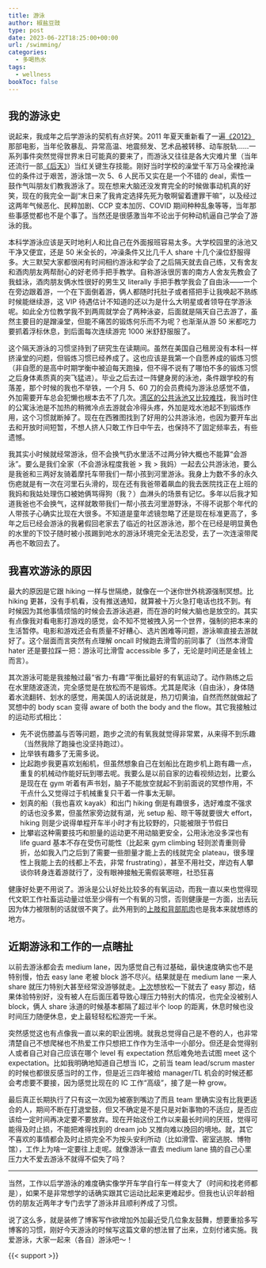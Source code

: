 ```yaml
---
title: 游泳
author: 椒盐豆豉
type: post
date: 2023-06-22T18:25:00+00:00
url: /swimming/
categories:
  - 多喝热水
tags:
  - wellness
bookToc: false
---
```


## 我的游泳史
说起来，我成年之后学游泳的契机有点好笑。2011 年夏天重新看了一遍[《2012》](https://movie.douban.com/subject/3005875/)那部电影，当年伦敦暴乱、异常高温、地震频发、艺术品被转移、动车脱轨……一系列事件突然觉得世界末日可能真的要来了，而游泳又往往是各大灾难片里（当年还流行一部[《后天》](https://movie.douban.com/subject/1308779/)）当红关键生存技能。刚好当时学校的澡堂千军万马全裸抢澡位的条件过于艰苦，游泳馆一次 5、6 人民币又实在是一个不错的 deal，索性一鼓作气叫朋友们教我游泳了。现在想来大脑还没发育完全的时候做事动机真的好笑，现在的我完全一副“末日来了我肯定选择先死为敬啊留着遭罪干嘛”，以及经过这两年气候恶化、民粹加剧、CCP 变本加厉、COVID 期间种种乱象等等，当年那些事感觉都也不是个事了。当然还是很感激当年不论出于何种动机逼自己学会了游泳的我。

<!--more-->

本科学游泳应该是天时地利人和比自己在外面报班容易太多。大学校园里的泳池又干净又便宜，还是 50 米全长的，冲澡条件又比几千人 share 十几个澡位舒服得多。大三默契大家都很闲有时间相约游泳和学会了之后隔天就去自己练，又有舍友和酒肉朋友两帮耐心的好老师手把手教学。自称游泳很厉害的南方人舍友先教会了我蛙泳，酒肉朋友俩水性很好的男生又 literally 手把手教学我会了自由泳——一个在旁边跟着游，一个在下面倒着游，俩人都随时托肚子或者搭把手让我唤起不熟练时候能继续游，这 VIP 待遇估计不知道的还以为是什么大明星或者领导在学游泳呢。如此全方位教学我不到两周就学会了两种泳姿，后面就是隔天自己去游了，虽然主要目的是蹭澡堂，但能不痛苦的锻炼何乐而不为呢？也渐渐从游 50 米都吃力要抓着浮标休息，到后面每次连续游完 1000 米舒舒服服了。

这个隔天游泳的习惯坚持到了研究生在读期间。虽然在美国自己租房没有本科一样挤澡堂的问题，但锻炼习惯已经养成了。这也应该是我第一个自愿养成的锻炼习惯（非自愿的是高中时期学衡中被迫每天跑操，但不得不说有了哪怕不多的锻炼习惯之后身体素质真的突飞猛进）。毕业之后去过一阵健身房的泳池，条件跟学校的有落差，那个时候的我也不举铁，一个月 5、60 刀的会员费纯为游泳总感觉不值，外加需要开车总会犯懒也根本去不了几次。[湾区的公共泳池又比较难找](../bay-area-vs-seattle/#%e7%94%9f%e6%b4%bb%e4%be%bf%e5%88%a9%e6%80%a7--%e8%a5%bf%e9%9b%85%e5%9b%be-1)，我当时住的公寓泳池是不加热的稍微冷点去游就会冷得头疼，外加是戏水池起不到锻炼作用，这个习惯就断掉了。现在在西雅图找到了好用的公共游泳池，也因为要开车出去和开放时间短暂，不想人挤人只敢工作日中午去，也保持不了固定频率去，有些遗憾。

我其实小时候就经常游泳，但不会换气扔水里活不过两分钟大概也不能算“会游泳”。要么是我们全家（不会游泳程度我爸 > 我 > 我妈）一起去公共游泳池，要么是我爸和三两好友骑着摩托车带我们一帮小孩到河里游泳。我身上为数不多的永久伤疤就是有一次在河里石头滑的，现在还有我爸带着飙血的我去医院找正在上班的我妈和我姑处理伤口被她俩骂得狗（我？）血淋头的场景有记忆。多年以后我才知道我爸也不会换气，这样就敢带我们一帮小孩去河里游野泳，不得不说那个年代的人带孩子心确实比现在大很多。不知道是童年滤镜忽略了还是现在标准更高了，多年之后已经会游泳的我暑假回老家去了临近的社区游泳池，那个在已经是明显黄色的水里的下饺子随时被小孩踢到呛水的游泳环境完全无法忍受，去了一次连滚带爬再也不敢回去了。

## 我喜欢游泳的原因
最大的原因是它跟 hiking 一样与世隔绝，就像在一个迷你世外桃源强制冥想。比 hiking 更甚，没有手机看，没有推送通知，就算被十万火急打电话也找不到。有时候因为其他事情烦恼的时候会去游泳逃避，而在游的时候大脑也是放空的。其实有点像我对看电影打游戏的感觉，会不知不觉被拽入另一个世界，强制的把本来的生活暂停。电影和游戏还会有质量不好糟心、选片困难等问题，游泳嘛直接去游就好了。这个层面而言突然有点理解 oncall 时候跑去滑雪的前同事了（当然本滑雪 hater 还是要拉踩一把：游泳可比滑雪 accessible 多了，无论是时间还是金钱上而言）。

其次游泳可能是我接触过最“省力-有趣“平衡比最好的有氧运动了。动作熟练之后在水里随波逐流，完全感觉是在放松而不是锻炼。尤其是爬泳（自由泳），身体随着水流翻转、划水的感觉，用美国人的话说就是，热刀切黄油，自然而然就做起了冥想中的 body scan 变得 aware of both the body and the flow。其它我接触过的运动形式相比：
- 先不说伤膝盖与否等问题，跑步之流的有氧我就觉得非常累，从来得不到乐趣（当然我除了跑操也没坚持跑过）。
- 比举铁有趣多了无需多说。
- 比起跑步我更喜欢划船机，但虽然想象自己在划船比在跑步机上跑有趣一点，重复的机械动作能好玩到哪去呢。我要么是以前自家的边看视频边划，比要么是现在在 gym 听着有声书划，脑子不能放空就起不到前面说的冥想作用，不干点什么又觉得过于机械重复只干着一件事太无聊。
- 划真的船（我也喜欢 kayak）和出门 hiking 倒是有趣很多，选好难度不强求的话也没多累，但虽然家旁边就有湖，光 setup 船、晾干等就要很大 effort，hiking 则是少说得单程开车半小时才有比较野的，只能被限于节假日
- 比攀岩这种需要技巧和胆量的运动更不用动脑更安全，公用泳池没多深也有 life guard 基本不存在受伤可能性（比起来 gym climbing 轻则淤青重则骨折，怂如我入门之后到了需要一些胆量才能上去的线就完全 plateau，很多理性上我能上去的线都上不去，非常 frustrating），甚至不用社交，岸边有人攀谈你转身连着游就行了，没有眼神接触无需假装寒暄，社恐狂喜

健康好处更不用说了。游泳是公认好处比较多的有氧运动，而我一直以来也觉得现代文职工作社畜运动量过低至少得有一个有氧的习惯，否则健康是一方面，出去玩因为体力被限制的话就很不爽了。此外用到的[上肢和背部肌肉](https://www.swimmingworldmagazine.com/news/a-look-at-swimmer-muscles-by-stroke/)也是我本来就想练的地方。

## 近期游泳和工作的一点瞎扯
以前去游泳都会去 medium lane，因为感觉自己有过基础，最快速度确实也不是特别慢，怕去 easy lane 老被 block 游不尽兴。结果就是在 medium lane 一来人 share 就压力特别大甚至经常没游够就走。[上次](https://douchi.space/@mtfront/110340825693769633)想放松一下就去了 easy 那边，结果体验特别好，没有被人在后面压着导致心理压力特别大的情况，也完全没被别人 block，俩人 share 泳道的时候基本都隔了超过半个 loop 的距离，休息时候也没时间压力随便休息，史上最轻轻松松游完一千米。

突然感觉这也有点像我一直以来的职业困境。就我总觉得自己是不卷的人，也非常清楚自己不想爬梯也不热爱工作只想把工作作为生活中一小部分。但还是会觉得别人或者自己对自己应该在哪个 level 有 expectation 然后难免地去试图 meet 这个 expectation。比如我明确地知道自己想当 IC，之前当 team lead/scrum master 的时候也都很反感当时的工作，但是近三四年被给 manager/TL 机会的时候还都会考虑要不要接，因为感觉比现在的 IC 工作“高级”，接了是一种 grow。

最后真正长期执行了只有这一次因为被塞到嘴边了而且 team 里确实没有比我更适合的人，期间不断在打退堂鼓，但又不确定是不是只是对新事物的不适应，是否应该给一定时间再决定要不要放弃。现在开始这份工作以来最长时间的厌班，觉得可能得及时止损，不能把难得找到的 dream job 又推向难以挽回的境地。就，其它不喜欢的事情都会及时止损完全不为按头安利所动（比如滑雪、密室逃脱、博物馆），工作上为啥一定要往上走呢。就像游泳一直去 medium lane 搞的自己心里压力大不爱去游泳不就得不偿失了吗？

---

当然，工作以后学游泳的难度确实像学开车学自行车一样变大了（时间和找老师都是），如果不是非常想学的话确实跟其它运动比起来更难起步。但我也认识年龄相仿的朋友近两年才专门去学了游泳并且顺利养成了习惯。

说了这么多，就是装修了博客写作欲增加外加最近受几位象友鼓舞，想要重拾多写博客的习惯，刚好今天游泳的时候写这篇文章的想法冒了出来，立刻付诸实施。我爱游泳，大家一起来（各自）游泳吧～！

{{< support >}}